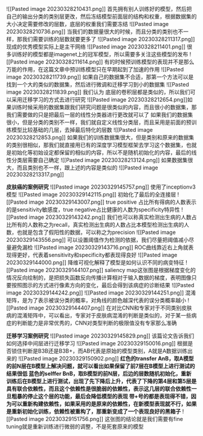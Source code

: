 ![[Pasted image 20230328210431.png]]
首先拥有别人训练好的模型，然后把自己的输出分类的类别层更改，然后冻结模型前面层的结构和权重，根据数据集的大小决定需要修改的层数，底层的权重我们需要冻结
![[Pasted image 20230328210736.png]]
当我们的数据量很大的时候，而且分类的类别也不一样，那我们需要训练的层数就要更多了
![[Pasted image 20230328211317.png]]
现成的优秀模型实际上是主干网络
![[Pasted image 20230328211401.png]]
很多训练好的模型都是imagenet上的冠军模型，所以需要多关注这些模型的发布
![[Pasted image 20230328211614.png]]
有的时候预训练模型的表现并不是那么万能的作用，在这篇文章中预训练模型只在早期起到了加速的作用
![[Pasted image 20230328211739.png]]
如果自己的数据集不合适，那第一个方法可以是找到一个大的类似的数据集，然后进行微调和迁移学习到小的数据集
![[Pasted image 20230328211839.png]]
我们认为 底层的卷积层都是类似的，所以我们可以采用迁移学习的方式去进行研究
![[Pasted image 20230328212654.png]]如果训练时候采用的数据集跟我们研究问题是很类似的内容，而且很小的数据集，那我们需要做的只是把最后一层的线性分类器进行更改就可以了
如果我们的数据集很小，但是分类的类别不一样，我们就自定义线性分类层，而且采用是前面的预训练模型比较基础的几层，去掉最后特化的层数
![[Pasted image 20230328212853.png]]
如果我们的训练数据集很大，但是类别和原来的数据集的类别很相似，那我们就直接用已有的深度学习模型框架去学习这个数据集，也就是初始化等初始设定都保留的相似的内容，所以不是随机初始化的内容，最后的线性分类层需要自己确定
![[Pasted image 20230328213124.png]]
如果数据集很大，而且类别也不一样，跟上述的内容是类似的
![[Pasted image 20230328213317.png]]

**皮肤癌的案例研究**
![[Pasted image 20230329145757.png]]
使用了inceptionv3模型
![[Pasted image 20230329142115.png]]
初始化了最后的全连接层
![[Pasted image 20230329143007.png]]
true positive 占比所有得病的人数表示的是sensitivity敏感度，true negative占比健康的人数为specificity特异性
![[Pasted image 20230329143242.png]]
我们也可以称真实检测出生病的人数占比所有的人数称之为recall，真实检测出生病的人数占比本模型检测出生病的人数，也就是包含了假阳性的数据，可以称之为precision
![[Pasted image 20230329143556.png]]
可以设置阈值作为检测的依据，我们尽量把阈值减小尽量避免漏检
![[Pasted image 20230329143716.png]]
ROC曲线靠近右上角就表现得更好，代表着sensitivity和specificity都表现得良好
![[Pasted image 20230329144000.png]]
降维可视化解释了模型是如何认识不同的病变特征
![[Pasted image 20230329144107.png]]
saliency map这张图是根据梯度变化的情况反向绘制的，是把损失函数反向传播计算相对于输入数据的梯度，表明图像只要按照图示的方式进行像素方向的变化，最后会得到该病症的诊断结果
![[Pasted image 20230329144242.png]]
![[Pasted image 20230329144251.png]]
混淆矩阵，是为了表示被误分类的概率，对角线的颜色越深代表的误分类概率越小
![[Pasted image 20230329144407.png]]
在对比CNN和专家对于不同类别皮肤病的混淆矩阵中，可以看出，专家对于皮肤病混淆的判断是类似的，对于某一些病症的判断能力是非常优秀的，CNN对类型判断的极限值没有专家那么准确

**迁移学习案例研究**
![[Pasted image 20230329145829.png]]
该篇论文告诉我们如何选择中间层进行迁移学习
![[Pasted image 20230329150016.png]]
根据是否锁住判断是B3B还是B3B+，而AB代表是原始的模型类别，A就是A数据训练出来的
![[Pasted image 20230329150902.png]]
**红色的transfer AnB，取A模型的前N层在B模型上解决问题，就可以看出如果保留了前7层在B模型上进行测试的结果很低
蓝色的selffer BnB，取B模型的前N层，后边的层数随机初始化，重新训练后在B模型上进行测试，出现了先下降后上升，代表了下降的第4层和第5层是具有联合依赖性，而且这个依赖性是很脆弱的依赖性，表示这几层的联合依赖性一旦粗暴的停止这个层的功能，最后会降低模型的表现
带+号的都是表现得不错，因为可以重新构建依赖性，如果采用的是原来的依赖性，在新模型表现就不行，如果是重新初始化训练，依赖性被重构了，那重新变成了一个表现良好的黑箱子**
![[Pasted image 20230329151756.png]]
这张图的结论就是我们需要有fine tuning就是重新训练进行微弱的调整，不是死套原来的模型
